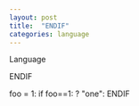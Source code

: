 ```yaml
---
layout: post
title:  "ENDIF"
categories: language
---
```

Language

ENDIF

foo = 1: if foo==1: ? "one": ENDIF

